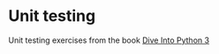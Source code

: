 # Unit testing

Unit testing exercises from the book [Dive Into Python 3](http://www.diveintopython3.net/unit-testing.html)